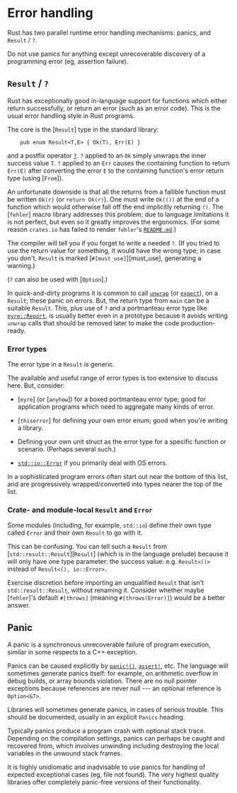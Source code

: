 Error handling
==============

[comment]: # ( Copyright 2021 Ian Jackson and contributors  )
[comment]: # ( SPDX-License-Identifier: MIT                 )
[comment]: # ( There is NO WARRANTY.                        )

Rust has two parallel runtime error handling mechanisms:
panics, and `Result` / `?`.

Do not use panics for anything except
unrecoverable discovery of a programming error
(eg, assertion failure).

`Result` / `?`
--------------

Rust has exceptionally good in-language support for functions which
either return successfully,
or return an error (such as an error code).
This is the usual error handling style in Rust programs.

The core is the [`Result`] type in the standard library:

```
    pub enum Result<T,E> { Ok(T), Err(E) }
```

and a postfix operator [`?`](https://doc.rust-lang.org/reference/expressions/operator-expr.html#the-question-mark-operator).
`?` applied to an `Ok` simply unwraps the inner success value `T`.
`?` applied to an `Err`
causes the containing function to return `Err(E)`
after converting the error `E`
to the containing function's error return type (using [`From`]).

An unfortunate downside is that all the returns
from a fallible function
must be written `Ok(r)` (or `return Ok(r)`).
One must write
`Ok(())` at the end of a function which would otherwise fall off the end
implicitly returning `()`.
The [`fehler`] macro library addresses this problem;
due to language limitations it is not perfect,
but even so it greatly improves the ergonomics.
(For some reason `crates.io` has failed to render
`fehler`'s [`README.md`](https://github.com/withoutboats/fehler).)

The compiler will tell you if you forget to write a needed `?`.
(If you tried to use the return value for something,
it would have the wrong type;
in case you don't, `Result` is marked
[`#[must_use]`][must_use],
generating a warning.)

(`?` can also be used with [`Option`].)

In quick-and-dirty programs it is common to call
[`unwrap`](https://doc.rust-lang.org/nightly/std/result/enum.Result.html#method.unwrap)
(or [`expect`](https://doc.rust-lang.org/nightly/std/result/enum.Result.html#method.expect)), on a `Result`; these panic on errors.
But, the return type from `main` can be a suitable `Result`.
This,
plus use of `?` and a portmanteau error type like
[`eyre::Report`](https://docs.rs/eyre/latest/eyre/struct.Report.html),
is usually better even in a prototype because it avoids writing
`unwrap` calls that should be removed later
to make the code production-ready.


### Error types


The error type in a `Result` is generic.

The available and useful range of error types is
too extensive to discuss here.
But, consider:

 * [`eyre`] (or [`anyhow`])
   for a boxed portmanteau error type;
   good for application programs which need to
   aggregate many kinds of error.

 * [`thiserror`] for defining your own error enum;
   good when you're writing a library.

 * Defining your own unit struct as the error type
   for a specific function or scenario.  (Perhaps several such.)

 * [`std::io::Error`](https://doc.rust-lang.org/nightly/std/io/struct.Error.html) if you primarily deal with OS errors.

In a sophisticated program errors often start out
near the bottom of this list,
and are progressively wrapped/converted into types
nearer the top of the list.


### Crate- and module-local `Result` and `Error`

Some modules (including, for example, `std::io`)
define their own type called `Error`
and their own `Result` to go with it.

This can be confusing.
You can tell such a `Result`
from [`std::result::Result`][`Result`]
(which is in the language prelude)
because it will only have one type parameter: the success value:
e.g. `Result<()>` instead of `Result<(), io::Error>`.

Exercise discretion before importing an unqualified
`Result` that isn't `std::result::Result`, without renaming it.
Consider whether maybe [`fehler`]'s default `#[throws]`
(meaning `#[throws(Error)]`) would be a better answer.


Panic
-----

A panic is a synchronous unrecoverable failure of program execution,
similar in some respects to a C++ exception.

Panics can be caused explicitly by
[`panic!()`](https://doc.rust-lang.org/nightly/std/macro.panic.html),
[`assert!`](https://doc.rust-lang.org/nightly/std/macro.assert.html), etc.
The language will sometimes generate panics itself:
for example,
on arithmetic overflow in debug builds,
or array bounds violation.
There are no null pointer exceptions because
references are never null --- an optional reference is `Option<&T>`.

Libraries will sometimes generate panics,
in cases of serious trouble.
This should be documented, usually in an explicit `Panics` heading.

Typically panics produce a program crash with optional stack trace.
Depending on the compilation settings, panics can perhaps be caught
and recovered from,
which involves unwinding
including destroying the local variables in the unwound stack frames.

It is highly unidiomatic and inadvisable to use panics for
handling of expected exceptional cases
(eg, file not found).
The very highest quality libraries offer completely panic-free
versions of their functionality.
